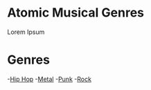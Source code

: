 # Atomic Musical Genres

Lorem Ipsum

# Genres

-[Hip Hop](hiphop.md) -[Metal](metal.md) -[Punk](punk.md) -[Rock](rock.md)
